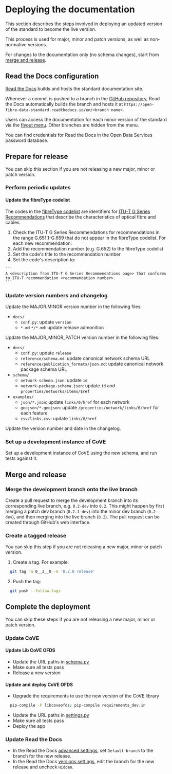# Deploying the documentation

This section describes the steps involved in deploying an updated version of the standard to become the live version.

This process is used for major, minor and patch versions, as well as non-normative versions.

For changes to the documentation only (no schema changes), start from [merge and release](#merge-and-release).

## Read the Docs configuration

[Read the Docs](https://readthedocs.org/) builds and hosts the standard documentation site.

Whenever a commit is pushed to a branch in the [GitHub repository](repository.md), Read the Docs automatically builds the branch and hosts it at `https://open-fibre-data-standard.readthedocs.io/en/<branch name>`.

Users can access the documentation for each minor version of the standard via the [flyout menu](https://docs.readthedocs.io/en/stable/flyout-menu.html). Other branches are hidden from the menu.

You can find credentials for Read the Docs in the Open Data Services password database.

## Prepare for release

You can skip this section if you are not releasing a new major, minor or patch version.

### Perform periodic updates

#### Update the fibreType codelist

The codes in the [fibreType codelist](https://open-fibre-data-standard.readthedocs.io/en/latest/reference/codelists.html#fibretype) are identifiers for [ITU-T G Series Recommendations](https://www.itu.int/rec/T-REC-G/en) that describe the characteristics of optical fibre and cables.

1. Check the ITU-T G Series Recommendations for recommendations in the range G.651.1-G.659 that do not appear in the fibreType codelist. For each new recommendation:
  1. Add the recommendation number (e.g. G.652) to the fibreType codelist
  1. Set the code's title to the recommendation number
  2. Set the code's description to:

    ```
    A <description from ITU-T G Series Recommendations page> that conforms to ITU-T recommendation <recommendation number>.
    ```

### Update version numbers and changelog

Update the MAJOR.MINOR version number in the following files:

* `docs/`
  * `conf.py`: update `version`
  * `*.md` `*/*.md`: update release admonition

Update the MAJOR_MINOR_PATCH version number in the following files:

* `docs/`
  * `conf.py`: update `release`
  * `reference/schema.md`: update canonical network schema URL
  * `reference/publication_formats/json.md`: update canonical network package schema URL
* `schema/`
  * `network-schema.json`: update `id`
  * `network-package-schema.json`: update `id` and `properties/networks/items/$ref`
* `examples/`
  * `json/*.json`: update `links/0/href` for each network
  * `geojson/*.geojson`: update `/properties/network/links/0/href` for each feature
  * `csv/links.csv`: update `links/0/href`

Update the version number and date in the changelog.

### Set up a development instance of CoVE

Set up a development instance of CoVE using the new schema, and run tests against it.

## Merge and release

### Merge the development branch onto the live branch

Create a pull request to merge the development branch into its corresponding live branch, e.g. `0.2-dev` into `0.2`. This might happen by first merging a patch dev branch (`0.2.1-dev`) into the minor dev branch (`0.2-dev`), and then merging into the live branch (`0.2`). The pull request can be created through GitHub's web interface.

### Create a tagged release

You can skip this step if you are not releasing a new major, minor or patch version.

1. Create a tag. For example:

```bash
  git tag -a 0__2__0 -m '0.2.0 release'
```

2. Push the tag:

```bash
  git push --follow-tags
```

## Complete the deployment

You can skip these steps if you are not releasing a new major, minor or patch version.

### Update CoVE

#### Update Lib CoVE OFDS

- Update the URL paths in [schema.py](https://github.com/Open-Telecoms-Data/lib-cove-ofds/blob/main/libcoveofds/schema.py)
- Make sure all tests pass
- Release a new version

#### Update and deploy CoVE OFDS

- Upgrade the requirements to use the new version of the CoVE library

```bash
  pip-compile -P libcoveofds; pip-compile requirements_dev.in
```
- Update the URL paths in [settings.py](https://github.com/Open-Telecoms-Data/cove-ofds/blob/live/cove_project/settings.py)
- Make sure all tests pass
- Deploy the app

### Update Read the Docs

- In the Read the Docs [advanced settings](https://readthedocs.org/dashboard/open-fibre-data-standard/advanced/), set `Default branch` to the branch for the new release.
- In the Read the Docs [versions settings](https://readthedocs.org/projects/open-fibre-data-standard/versions/), edit the branch for the new release and uncheck `Hidden`.
